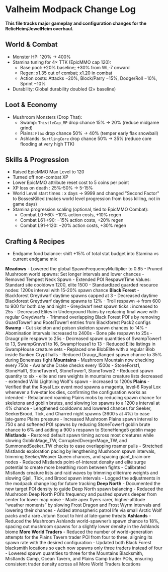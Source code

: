 # Valheim Modpack Change Log

**This file tracks major gameplay and configuration changes for the RelicHeim/JewelHeim overhaul.**

## World & Combat
- Monster HP: 120% -> 400%
 - Stamina tuning for 4× TTK (EpicMMO cap 120):
   - Base pool: +20% baseline; +30% from WL‑7 onward
   - Regen: x1.35 out of combat; x1.20 in combat
   - Action costs: Attacks −20%, Block/Parry −15%, Dodge/Roll −10%, Sprint −10%
 - Durability: Global durability doubled (2× baseline)

## Loot & Economy
 - Mushroom Monsters (Drop That):
   - Swamp: `ThistleCap_MP` drop chance 15% -> 20% (reduce midgame grind)
   - Plains: `Flax` drop chance 50% -> 40% (temper early flax snowball)
   - Ashlands: `SurtlingCore` drop chance 50% -> 35% (reduce core flooding at very high TTK)

## Skills & Progression
- Raised EpicMMO Max Level to 120
- Turned off non-combat XP
- Lower EpicMMO attribute reset cost to 5 coins per point
- XP loss on death : 25%-50% -> 5-15%
- World Level start times : x days -> 9999 and changed "Second Factor" to BossesKilled (makes world level progression from boss killing, not in game days)
 - Stamina progression scaling (optional, tied to EpicMMO Combat):
   - Combat L0→60: −10% action costs, +10% regen
   - Combat L61→90: −15% action costs, +20% regen
   - Combat L91→120: −20% action costs, +30% regen

## Crafting & Recipes
 - Endgame food balance: shift +15% of total stat budget into Stamina vs current endgame mix


**Meadows**
    - Lowered the global SpawnFrequencyMultiplier to 0.85
    - Pruned Mushroom world spawns: Set longer intervals and lower chances
    - Removed Tempest Neck Spawn
    - Extended POI RespawnTime Values: Standard site cooldown 1200, elite 1500
    - Standardized guarded resource nodes: 1200s interval with 15-20% spawn chance
**Black Forest**
    - Blackforest Greydwarf daytime spawns capped at 3
    - Decreased daytime Blackforest Greydwarf daytime spawns to 12%
    - Troll respawn -> from 600 to 900 for both day and night
    - Greydwarf nest spawn ticks : increased to 25s
    - Decreased Elites in Underground Ruins by replacing final wave with regular Greydwarfs
    - Trimmed overlapping Black Forest POI's by removing GuardTower1 and RootsTower1 entries from Blackforest Pack2 configs
**Swamp**
    - Cut skeleton and poison skeleton spawn chances to 14%
    - Abomination intervals increased to 2400s
    - Bone pile respawn to 25s
    - Draugr pile respawn to 25s
    - Decreased spawn quantities of SwampTower1 to 13, SwampGrave1 to 16, SwampHouse1 to 13
    - Reduced Elite listings in SwampHouse creature sets
    - Replaced one BlobElite with a regular Blob inside Sunken Crypt halls
    - Reduced Draugr_Ranged spawn chance to 35% during Bonemass fight
**Mountains**
    - Mushroom Mountain now checking every 750s
    - Avalanche Drake checks every 1500s
    - StoneForst1, StoneHall1, StoneTavern1, StoneTower1, StoneTower2 - Reduced spawn quantity to six
    - elite and rare weights in mountains creature lists decreased
    - extended Wild Lightning Wolf's spawn - increased to 1200s
**Plains**
    - Verified that the Royal Lox event mod spawns a magenta, level‑6 Royal Lox whenever a five‑star lox dies, confirming the configuration works as intended
    - Rebalanced roaming Plains mobs by reducing spawn chance for skeletons and goblin brutes, and slowing lox spawns to a 1200 s interval at 4% chance
    - Lengthened cooldowns and lowered chances for Seeker, SeekerBrood, Tick, and Charred night spawns (3600 s at 4%) to ease late‑game Plains pressure
    - Increased Mushroom Plains spawn interval to 750 s and softened POI spawns by reducing StoneTower1 goblin brute chance to 6% and adding a 900 s respawn to StoneHenge5 goblin mage
**Mistlands**
    - Restored default spawn timing across most creatures while slowing GoblinMage_TW, CorruptedDvergerMage_TW, and SummonedSeeker_TW checks to ease overlapping roamer pulls
    - Stretched Mistlands exploration pacing by lengthening Mushroom spawn intervals, trimming Seeker/Weaver Queen chances, and spacing giant_brain ore nodes
    - Reduced Mistlands point-of-interest density and elite surge potential to create more breathing room between fights
    - Calibrated Mistlands creature lists and raid waves by trimming elite/rare weights and slowing Gjall, Tick, and Brood spawn intervals
    - Logged the adjustments in the modpack change log for future tracking
**Deep North**
    - Documented the new target POI density to guide Deep North spawn balancing
    - Reduced the Mushroom Deep North POI’s frequency and pushed spawns deeper from center for lower map noise
    - Made apex flyers rarer, higher-altitude “weather moments” by slowing Frost Dragon and Frost Wyrm intervals and lowering their chances
    - Added atmospheric patrol life via small Arctic Wolf packs and a rare Jotunn Scout to hint at late-game threats
**Ashlands**
    - Reduced the Mushroom Ashlands world-spawner’s spawn chance to 18%, spacing out mushroom spawns for a slightly lower density in the Ashlands biome
**More World Traders**
    - Reduced the number of world-generation attempts for the Plains Tavern trader POI from four to three, aligning its spawn rate with the desired configuration
    - Updated both Black Forest blacksmith locations so each now spawns only three traders instead of four
    - Lowered spawn quantities to three for the Mountains Blacksmith, Mistlands Camp, Ocean Tavern, and Plains Camp trader POIs, ensuring consistent trader density across all More World Traders locations
